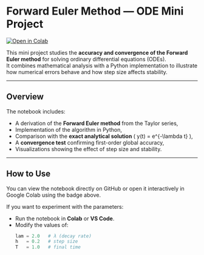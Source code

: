 # Forward Euler Method — ODE Mini Project

[![Open in Colab](https://colab.research.google.com/assets/colab-badge.svg)](https://colab.research.google.com/github/YourUsername/euler-method-mini-project/blob/main/ODE_Euler_MiniProject.ipynb)

This mini project studies the **accuracy and convergence of the Forward Euler method** for solving ordinary differential equations (ODEs).  
It combines mathematical analysis with a Python implementation to illustrate how numerical errors behave and how step size affects stability.

---

##  Overview

The notebook includes:
- A derivation of the **Forward Euler method** from the Taylor series,
- Implementation of the algorithm in Python,
- Comparison with the **exact analytical solution** \( y(t) = e^{-\lambda t} \),
- A **convergence test** confirming first-order global accuracy,
- Visualizations showing the effect of step size and stability.

---

##  How to Use

You can view the notebook directly on GitHub or open it interactively in Google Colab using the badge above.

If you want to experiment with the parameters:
- Run the notebook in **Colab** or **VS Code**.
- Modify the values of:
  ```python
  lam = 2.0   # λ (decay rate)
  h   = 0.2   # step size
  T   = 1.0   # final time
